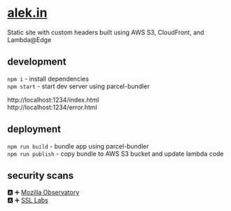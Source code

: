 # [alek.in](https://alek.in)
Static site with custom headers built using AWS S3, CloudFront, and Lambda@Edge

## development
`npm i` - install dependencies  
`npm start` - start dev server using parcel-bundler  

http://localhost:1234/index.html  
http://localhost:1234/error.html  

## deployment
`npm run build` - bundle app using parcel-bundler  
`npm run publish` - copy bundle to AWS S3 bucket and update lambda code

## security scans
:a: :heavy_plus_sign: [Mozilla Observatory](https://observatory.mozilla.org/analyze.html?host=alek.in)  
:a: :heavy_plus_sign: [SSL Labs](https://www.ssllabs.com/ssltest/analyze.html?d=alek.in) 
